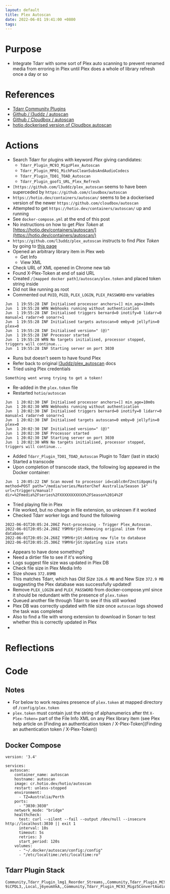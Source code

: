 ```yaml
---
layout: default
title: Plex Autoscan
date: 2022-06-01 19:41:00 +0800
tags:
---
```


# Purpose
- Integrate Tdarr with some sort of Plex auto scanning to prevent renamed media from erroring in Plex until Plex does a whole of library refresh once a day or so

# References
- [Tdarr Community Plugins](https://github.com/HaveAGitGat/Tdarr_Plugins/tree/master/Community)
- [Github / l3uddz / autoscan](https://github.com/l3uddz/plex_autoscan)
- [Github / Cloudbox / autoscan](https://github.com/cloudbox/autoscan)
- [hotio dockerised version of Cloudbox autoscan](https://hotio.dev/containers/autoscan/)

# Actions
- Search Tdarr for plugins with keyword *Plex* giving candidates:
  - `Tdarr_Plugin_MC93_MigzPlex_Autoscan`
  - `Tdarr_Plugin_MP01_MichPasCleanSubsAndAudioCodecs`
  - `Tdarr_Plugin_TD01_TOAD_Autoscan`
  - `Tdarr_Plugin_goof1_URL_Plex_Refresh`
- `[https://github.com/l3uddz/plex_autoscan` seems to have been superceded by `https://github.com/cloudbox/autoscan`
- `https://hotio.dev/containers/autoscan/` seems to be a dockerised version of the newer `https://github.com/cloudbox/autoscan`
- Attempted to get `https://hotio.dev/containers/autoscan/` up and running
- See `docker-compose.yml` at the end of this post
- No instructions on how to get *Plex Token* at [https://hotio.dev/containers/autoscan/](https://hotio.dev/containers/autoscan/)
- `https://github.com/l3uddz/plex_autoscan` instructs to find *Plex Token* by going to [this page](https://support.plex.tv/articles/204059436-finding-an-authentication-token-x-plex-token/)
- Opened an arbitrary library item in Plex web
  - Get Info
  - View XML
- Check URL of XML opened in Chrome new tab
- Found X-Plex-Token at end of said URL
- Created `/[mapped docker path]/autoscan/plex.token` and placed token string inside
- Did not like running as root
- Commented out `PUID`, `PGID`, `PLEX_LOGIN`, `PLEX_PASSWORD` env variables
```
Jun  1 19:55:28 INF Initialised processor anchors=[] min_age=10m0s
Jun  1 19:55:28 WRN Webhooks running without authentication
Jun  1 19:55:28 INF Initialised triggers bernard=0 inotify=0 lidarr=0 manual=1 radarr=0 sonarr=1
Jun  1 19:55:28 INF Initialised targets autoscan=0 emby=0 jellyfin=0 plex=0
Jun  1 19:55:28 INF Initialised version=" (@)"
Jun  1 19:55:28 INF Processor started
Jun  1 19:55:28 WRN No targets initialised, processor stopped, triggers will continue...
Jun  1 19:55:28 INF Starting server on port 3030
```
- Runs but doesn't seem to have found Plex
- Refer back to original [l3uddz/plex_autoscan](https://github.com/l3uddz/plex_autoscan) docs
- Tried using Plex credentials
```
Something went wrong trying to get a token!
```
- Re-added in the `plex.token` file
- Restarted `hotio/autoscan`
```
Jun  1 20:02:30 INF Initialised processor anchors=[] min_age=10m0s
Jun  1 20:02:30 WRN Webhooks running without authentication
Jun  1 20:02:30 INF Initialised triggers bernard=0 inotify=0 lidarr=0 manual=1 radarr=0 sonarr=1
Jun  1 20:02:30 INF Initialised targets autoscan=0 emby=0 jellyfin=0 plex=0
Jun  1 20:02:30 INF Initialised version=" (@)"
Jun  1 20:02:30 INF Processor started
Jun  1 20:02:30 INF Starting server on port 3030
Jun  1 20:02:30 WRN No targets initialised, processor stopped, triggers will continue...
```
- Added `Tdarr_Plugin_TD01_TOAD_Autoscan` Plugin to Tdarr (last in stack)
- Started a transcode
- Upon completion of transcode stack, the following log appeared in the Docker container:
```
Jun  1 20:05:22 INF Scan moved to processor id=cablc0nf2ncti8pqmifg method=POST path="/media/series/MasterChef Australia/Season 14" url=/triggers/manual?dir=%2Fmedia%2Fseries%2FXXXXXXXXXXX%2FSeason%2014%2F
```
- Tried playing file in Plex
- File worked, but no change in file extension, so unknown if it worked
- Checked Tdarr worker logs and found the following
```
2022-06-01T20:05:24.206Z Post-processing - Trigger Plex_Autoscan.
2022-06-01T20:05:24.208Z Y9MY6rjGt:Removing original item from database
2022-06-01T20:05:24.268Z Y9MY6rjGt:Adding new file to database
2022-06-01T20:05:25.306Z Y9MY6rjGt:Updating size stats
```
- Appears to have done something?
- Need a dirtier file to see if it's working
- Logs suggest file size was updated in Plex DB
- Check file size in Plex Media Info
- Size shows `372.89MB`
- This matches Tdarr, which has *Old Size* `326.6 MB` and New Size `372.9 MB` suggesting the Plex database was successfully updated!
- Remove `PLEX_LOGIN` and `PLEX_PASSWORD` from docker-compose.yml since it should be redundant with the presence of `plex.token`
- Queued another file through Tdarr to see if this still worked
- Plex DB was correctly updated with file size once `autoscan` logs showed the task was completed
- Also to find a file with wrong extension to download in Sonarr to test whether this is correctly updated in Plex
- 

# Reflections


# Code

## Notes

- For below to work requires presence of `plex.token` at mapped directory of `/config/plex.token`
- `plex.token` must contain just the string of alphanumerics after tht `X-Plex-Token=` part of the File Info XML on any Plex library item (see Plex help article on [Finding an authentication token / X-Plex-Token](Finding an authentication token / X-Plex-Token))

## Docker Compose
```
version: '3.4'

services:
  autoscan:
    container_name: autoscan
    hostname: autoscan
    image: cr.hotio.dev/hotio/autoscan
    restart: unless-stopped
    environment:
      - TZ=Australia/Perth
    ports:
      - "3030:3030"
    network_mode: "bridge"
    healthcheck:
      test: curl --silent --fail --output /dev/null --insecure http://localhost:3030 || exit 1
      interval: 10s
      timeout: 5s
      retries: 3
      start_period: 120s
    volumes:
      - "~/.docker/autoscan/config:/config"
      - "/etc/localtime:/etc/localtime:ro"
```

## Tdarr Plugin Stack
```
Community,Tdarr_Plugin_lmg1_Reorder_Streams,,Community,Tdarr_Plugin_MC93_MigzImageRemoval,,Community,Tdarr_Plugin_x7ac_Remove_Closed_Captions,,Local,fo_XOQaFu,,Local,i-9iCPDL3,,Local,j6yeumXkA,,Community,Tdarr_Plugin_MC93_Migz5ConvertAudio,,Community,Tdarr_Plugin_c0r1_SetDefaultAudioStream,,Community,Tdarr_Plugin_MC93_Migz6OrderStreams,,Community,Tdarr_Plugin_TD01_TOAD_Autoscan,,
```